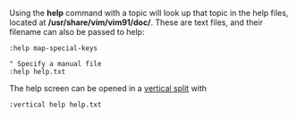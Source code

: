 Using the **help** command with a topic will look up that topic in the help files, located at **/usr/share/vim/vim91/doc/**. 
These are text files, and their filename can also be passed to help:
```vim
:help map-special-keys

" Specify a manual file
:help help.txt
```

The help screen can be opened in a [vertical split](#split) with

```vim
:vertical help help.txt
```
